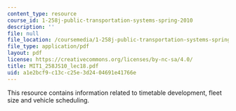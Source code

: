 ```yaml
---
content_type: resource
course_id: 1-258j-public-transportation-systems-spring-2010
description: ''
file: null
file_location: /coursemedia/1-258j-public-transportation-systems-spring-2010/a1e2bcf9c13cc25e3d2404691e41766e_MIT1_258JS10_lec18.pdf
file_type: application/pdf
layout: pdf
license: https://creativecommons.org/licenses/by-nc-sa/4.0/
title: MIT1_258JS10_lec18.pdf
uid: a1e2bcf9-c13c-c25e-3d24-04691e41766e
---
```

This resource contains information related to timetable development, fleet size and vehicle scheduling. 